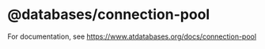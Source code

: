 # @databases/connection-pool

For documentation, see https://www.atdatabases.org/docs/connection-pool